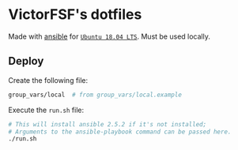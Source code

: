 # VictorFSF's dotfiles

Made with [ansible](https://www.ansible.com/) for [`Ubuntu 18.04 LTS`](http://releases.ubuntu.com/18.04/).
Must be used locally.

## Deploy

Create the following file:

```bash
group_vars/local  # from group_vars/local.example
```

Execute the `run.sh` file:

```bash
# This will install ansible 2.5.2 if it's not installed;
# Arguments to the ansible-playbook command can be passed here.
./run.sh
```
